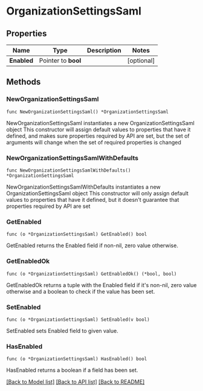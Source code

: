 # OrganizationSettingsSaml

## Properties

Name | Type | Description | Notes
------------ | ------------- | ------------- | -------------
**Enabled** | Pointer to **bool** |  | [optional] 

## Methods

### NewOrganizationSettingsSaml

`func NewOrganizationSettingsSaml() *OrganizationSettingsSaml`

NewOrganizationSettingsSaml instantiates a new OrganizationSettingsSaml object
This constructor will assign default values to properties that have it defined,
and makes sure properties required by API are set, but the set of arguments
will change when the set of required properties is changed

### NewOrganizationSettingsSamlWithDefaults

`func NewOrganizationSettingsSamlWithDefaults() *OrganizationSettingsSaml`

NewOrganizationSettingsSamlWithDefaults instantiates a new OrganizationSettingsSaml object
This constructor will only assign default values to properties that have it defined,
but it doesn't guarantee that properties required by API are set

### GetEnabled

`func (o *OrganizationSettingsSaml) GetEnabled() bool`

GetEnabled returns the Enabled field if non-nil, zero value otherwise.

### GetEnabledOk

`func (o *OrganizationSettingsSaml) GetEnabledOk() (*bool, bool)`

GetEnabledOk returns a tuple with the Enabled field if it's non-nil, zero value otherwise
and a boolean to check if the value has been set.

### SetEnabled

`func (o *OrganizationSettingsSaml) SetEnabled(v bool)`

SetEnabled sets Enabled field to given value.

### HasEnabled

`func (o *OrganizationSettingsSaml) HasEnabled() bool`

HasEnabled returns a boolean if a field has been set.


[[Back to Model list]](../README.md#documentation-for-models) [[Back to API list]](../README.md#documentation-for-api-endpoints) [[Back to README]](../README.md)


